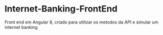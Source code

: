 # Internet-Banking-FrontEnd
 Front end em Angular 8, criado para utilizar os metodos da API e simular um internet banking 
